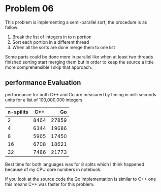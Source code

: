 # Problem 06

This problem is implementing a semi-parallel sort, the procedure is as follow:
1. Break the list of integers in to n portion
2. Sort each portion in a different thread
3. When all the sorts are done merge them to one list

Some parts could be done more in parallel like when at least two threads finished sorting start merging them but in order to keep the source a little more comprehensible I skip that approach.

## performance Evaluation

performance for both C++ and Go are measured by timing in milli seconds units for a list of 100,000,000 integers


| n-spilits |  C++  |   Go  |
| ----------|:-----:| -----:|
| 2         | 8464  | 27859 |
| 4         | 6344  | 19686 |
| 8         | 5965  | 17450 |
| 16        | 6708  | 18621 |
| 32        | 7486  | 21773 |

Best time for both languages was for 8 splits which I think happened because of my CPU core numbers in notebook.

If you look at the source code the Go implementation is similar to C++ one this means C++ was faster for this problem.













